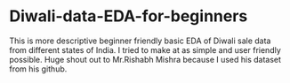 # Diwali-data-EDA-for-beginners
This is more descriptive beginner friendly basic EDA of Diwali sale data from different states of India. I tried to make at as simple and user friendly possible. Huge shout out to Mr.Rishabh Mishra because I used his dataset from his github. 
